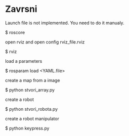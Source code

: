 # Zavrsni

Launch file is not implemented. You need to do it manualy.

$ roscore

open rviz and open config rviz_file.rviz

$ rviz

load a parameters

$ rosparam load <YAML.file>

create a map from a image

$ python stvori_array.py

create a robot

$ python stvori_robota.py

create a robot manipulator

$ python keypress.py


